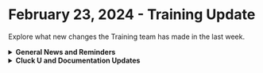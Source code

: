# February 23, 2024 - Training Update

Explore what new changes the Training team has made in the last week.

<details>

<summary><strong>General News and Reminders</strong></summary>

* **SHOUT OUT** to Brayden, Jeremy, and our very own Tricia Timney for successfully taking our [Broken link](broken-reference "mention")Exam, and collecting your prestigious **Certified Rewster** badge in Discord.&#x20;
* For those joining us at **Right of Boom** who couldn't get into the pre-day, we've opened up more seats! You can modify your registration to add our pre-day now!
* Join us in our [Cluck-U Discord channel](https://discord.com/channels/936789089703845988/1121465945295167588) if you have any questions, comments, or concerns!

</details>

<details>

<summary><strong>Cluck U and Documentation Updates</strong></summary>

**What's New at Cluck University?**

* We'd love to get your feedback on our Training and Documentation! [Please fill out this form to let us know how we can improve](https://app.sli.do/event/m8C3AjPUnuDgpkVDmPsQL3)!
* We'd also love to get your [feedback on the Open Mic here](https://app.sli.do/event/9DL7k68NvYk8u1ZWUnWrjY)!
* We've been getting a lot of great feedback on the [Broken link](broken-reference "mention") and [Broken link](broken-reference "mention") courses! So don't forget to sign up once you finish the 100 series!
* The newly identified Rewst 203: Boolean Logics and Comparisons is almost complete and will be scheduled soon! After this, the Legendary Eddie Chow will talk about some concepts in this training!

**New & Updated Pages:**

* [feb-16th-2024-pizzas-cooking-in-the-oven.md](../../roc-open-mics/roc-open-mics-north-america/2024-roc-open-mics/feb-16th-2024-pizzas-cooking-in-the-oven.md "mention")Open Mic page added
* [Broken link](broken-reference "mention")page updated with new link to Datto's Documentation
* [adding-a-new-client-to-rewst.md](../../../documentation/configuration/integrations/integration-guides/microsoft-cloud-integration-bundle/adding-a-new-client-to-rewst.md "mention")page updated to reflect accurate steps

</details>

